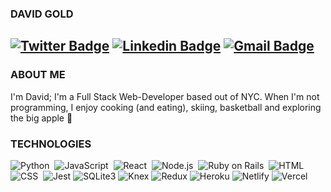 ### DAVID GOLD
[![Twitter Badge](https://img.shields.io/badge/-Twitter-1ca0f1?style=flat-square&logo=twitter&logoColor=white&link=https://twitter.com/davidigold)](https://twitter.com/Isha_1321)  [![Linkedin Badge](https://img.shields.io/badge/-LinkedIn-blue?style=flat-square&logo=Linkedin&logoColor=white&link=https://www.linkedin.com/in/davidigold/)](https://www.linkedin.com/in/davidigold/) [![Gmail Badge](https://img.shields.io/badge/-Email_Me-c14438?style=flat-square&logo=Gmail&logoColor=white&link=mailto:davidgold@hey.com)](mailto:davidgold@hey.com)
---------------------------------------------------------------------------------------------------------------------------------------------------------------------------------

### ABOUT ME

I'm David; I'm a Full Stack Web-Developer based out of NYC.  When I'm not programming, I enjoy cooking (and eating), skiing, basketball and exploring the big apple 🍎 

### TECHNOLOGIES

![Python](https://img.shields.io/badge/-Python-333333?style=flat&logo=python)&nbsp;
![JavaScript](https://img.shields.io/badge/-JavaScript-333333?style=flat&logo=javascript)&nbsp;
![React](https://img.shields.io/badge/-React-333333?style=flat&logo=react)&nbsp;
![Node.js](https://img.shields.io/badge/-Node.js-333333?style=flat&logo=node.js)&nbsp;
![Ruby on Rails](https://img.shields.io/badge/-Ruby_On_Rails-333333?style=flat&logo=ruby)&nbsp;
![HTML](https://img.shields.io/badge/-HTML-333333?style=flat&logo=HTML5)&nbsp;
![CSS](https://img.shields.io/badge/-CSS-333333?style=flat&logo=CSS3&logoColor=1572B6)&nbsp;
![Jest](https://img.shields.io/badge/-Jest-333333?style=flat&logo=jest)
![SQLite3](https://img.shields.io/badge/-SQLite3-333333?style=flat&logo=sqlite)
![Knex](https://img.shields.io/badge/-Knex-333333?style=flat&logo=knex)
![Redux](https://img.shields.io/badge/-Redux-333333?style=flat&logo=redux)
![Heroku](https://img.shields.io/badge/-Heroku-333333?style=flat&logo=heroku)
![Netlify](https://img.shields.io/badge/-Netlify-333333?style=flat&logo=netlify)
![Vercel](https://img.shields.io/badge/-Vercel-333333?style=flat&logo=vercel)
